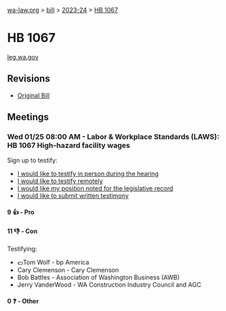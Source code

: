 [wa-law.org](/) > [bill](/bill/) > [2023-24](/bill/2023-24/) > [HB 1067](/bill/2023-24/hb/1067/)

# HB 1067
[leg.wa.gov](https://app.leg.wa.gov/billsummary?BillNumber=1067&Year=2023&Initiative=false)

## Revisions
* [Original Bill](1/)

## Meetings
### Wed 01/25 08:00 AM - Labor & Workplace Standards (LAWS): HB 1067 High-hazard facility wages
Sign up to testify:
* [I would like to testify in person during the hearing](https://app.leg.wa.gov/csi/Testifier/Add?chamber=House&mId=30489&aId=149570&caId=20696&tId=1)
* [I would like to testify remotely](https://app.leg.wa.gov/csi/Testifier/Add?chamber=House&mId=30489&aId=149570&caId=20696&tId=2)
* [I would like my position noted for the legislative record](https://app.leg.wa.gov/csi/Testifier/Add?chamber=House&mId=30489&aId=149570&caId=20696&tId=3)
* [I would like to submit written testimony](https://app.leg.wa.gov/csi/Testifier/Add?chamber=House&mId=30489&aId=149570&caId=20696&tId=4)

#### 9 👍 - Pro

#### 11 👎 - Con
Testifying:
* 💵Tom Wolf - bp America
* Cary Clemenson - Cary Clemenson
* Bob Battles - Association of Washington Business (AWB)
* Jerry VanderWood - WA Construction Industry Council and AGC

#### 0 ❓ - Other

